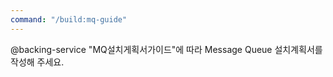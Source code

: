 ```yaml
---
command: "/build:mq-guide"
---
```


@backing-service 
"MQ설치게획서가이드"에 따라 Message Queue 설치계획서를 작성해 주세요.